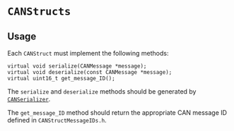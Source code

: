 # `CANStructs`

## Usage

Each `CANStruct` must implement the following methods:
```
virtual void serialize(CANMessage *message);
virtual void deserialize(const CANMessage *message);
virtual uint16_t get_message_ID();
```

The `serialize` and `deserialize` methods should be generated by [`CANSerializer`](../CANSerializer/README.md). 

The `get_message_ID` method should return the appropriate CAN message ID defined in `CANStructMessageIDs.h`. 
